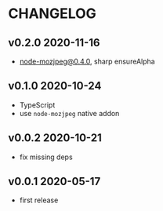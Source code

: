 # CHANGELOG

## v0.2.0 2020-11-16

- node-mozjpeg@0.4.0, sharp ensureAlpha

## v0.1.0 2020-10-24

- TypeScript
- use `node-mozjpeg` native addon

## v0.0.2 2020-10-21

- fix missing deps

## v0.0.1 2020-05-17

- first release
